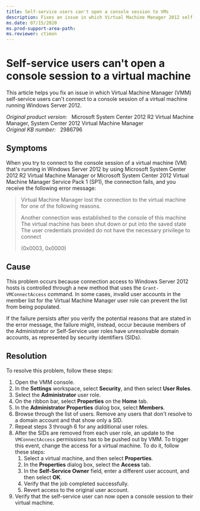 ```yaml
---
title: Self-service users can't open a console session to VMs
description: Fixes an issue in which Virtual Machine Manager 2012 self-service users can't connect to a console session of a virtual machine in Windows Server 2012.
ms.date: 07/15/2020
ms.prod-support-area-path: 
ms.reviewer: ctimon
---
```

# Self-service users can't open a console session to a virtual machine

This article helps you fix an issue in which Virtual Machine Manager (VMM) self-service users can't connect to a console session of a virtual machine running Windows Server 2012.

_Original product version:_ &nbsp; Microsoft System Center 2012 R2 Virtual Machine Manager, System Center 2012 Virtual Machine Manager  
_Original KB number:_ &nbsp; 2986796

## Symptoms

When you try to connect to the console session of a virtual machine (VM) that's running in Windows Server 2012 by using Microsoft System Center 2012 R2 Virtual Machine Manager or Microsoft System Center 2012 Virtual Machine Manager Service Pack 1 (SP1), the connection fails, and you receive the following error message:

> Virtual Machine Manager lost the connection to the virtual machine for one of the following reasons.
>
> Another connection was established to the console of this machine  
> The virtual machine has been shut down or put into the saved state  
> The user credentials provided do not have the necessary privilege to connect
>
> (0x0003, 0x0000)

## Cause

This problem occurs because connection access to Windows Server 2012 hosts is controlled through a new method that uses the `Grant-VMConnectAccess` command. In some cases, invalid user accounts in the member list for the Virtual Machine Manager user role can prevent the list from being populated.

If the failure persists after you verify the potential reasons that are stated in the error message, the failure might, instead, occur because members of the Administrator or Self-Service user roles have unresolvable domain accounts, as represented by security identifiers (SIDs).

## Resolution

To resolve this problem, follow these steps:

1. Open the VMM console.
2. In the **Settings** workspace, select **Security**, and then select **User Roles**.
3. Select the **Administrator** user role.
4. On the ribbon bar, select **Properties** on the **Home** tab.
5. In the **Administrator Properties** dialog box, select **Members**.
6. Browse through the list of users. Remove any users that don't resolve to a domain account and that show only a SID.
7. Repeat steps 3 through 6 for any additional user roles.
8. After the SIDs are removed from each user role, an update to the `VMConnectAccess` permissions has to be pushed out by VMM. To trigger this event, change the access for a virtual machine. To do it, follow these steps:
   1. Select a virtual machine, and then select **Properties**.
   2. In the **Properties** dialog box, select the **Access** tab.
   3. In the **Self-Service Owner** field, enter a different user account, and then select **OK**.
   4. Verify that the job completed successfully.
   5. Revert access to the original user account.
9. Verify that the self-service user can now open a console session to their virtual machine.
